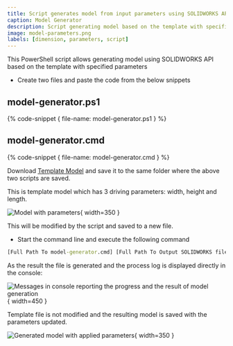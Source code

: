 ```yaml
---
title: Script generates model from input parameters using SOLIDWORKS API
caption: Model Generator
description: Script generating model based on the template with specified parameters using SOLIDWORKS API
image: model-parameters.png
labels: [dimension, parameters, script]
---
```

This PowerShell script allows generating model using SOLIDWORKS API based on the template with specified parameters

* Create two files and paste the code from the below snippets

## model-generator.ps1
{% code-snippet { file-name: model-generator.ps1 } %}

## model-generator.cmd
{% code-snippet { file-name: model-generator.cmd } %}

Download [Template Model](template.SLDPRT) and save it to the same folder where the above two scripts are saved.

This is template model which has 3 driving parameters: width, height and length.

![Model with parameters](model-parameters.png){ width=350 }

This will be modified by the script and saved to a new file.

* Start the command line and execute the following command

~~~ bat
[Full Path To model-generator.cmd] [Full Path To Output SOLIDWORKS file] [Width] [Length] [Height]
~~~

As the result the file is generated and the process log is displayed directly in the console:

![Messages in console reporting the progress and the result of model generation](console-output.png){ width=450 }

Template file is not modified and the resulting model is saved with the parameters updated.

![Generated model with applied parameters](model-result.png){ width=350 }